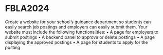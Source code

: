 # FBLA2024

Create a website for your school’s guidance department so students can easily search job
postings and employers can easily submit them.
Your website must include the following functionalities:
• A page for employers to submit postings
• A backend panel to approve or delete postings
• A page displaying the approved postings
• A page for students to apply for the posting
